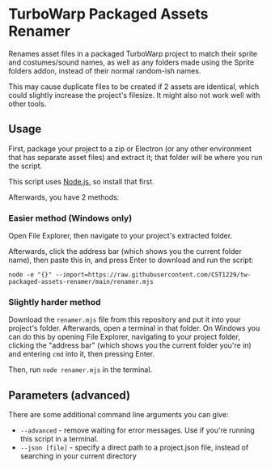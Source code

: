 # TurboWarp Packaged Assets Renamer

Renames asset files in a packaged TurboWarp project to match their sprite and costumes/sound names, as well as any folders made using the Sprite folders addon, instead of their normal random-ish names.

This may cause duplicate files to be created if 2 assets are identical, which could slightly increase the project's filesize. It might also not work well with other tools.

## Usage

First, package your project to a zip or Electron (or any other environment that has separate asset files) and extract it; that folder will be where you run the script.

This script uses [Node.js](https://nodejs.org/), so install that first.

Afterwards, you have 2 methods:

### Easier method (Windows only)

Open File Explorer, then navigate to your project's extracted folder.

Afterwards, click the address bar (which shows you the current folder name), then paste this in, and press Enter to download and run the script:

```
node -e "{}" --import=https://raw.githubusercontent.com/CST1229/tw-packaged-assets-renamer/main/renamer.mjs
```

### Slightly harder method

Download the `renamer.mjs` file from this repository and put it into your project's folder. Afterwards, open a terminal in that folder. On Windows you can do this by opening File Explorer, navigating to your project folder, clicking the "address bar" (which shows you the current folder you're in) and entering `cmd` into it, then pressing Enter.

Then, run `node renamer.mjs` in the terminal.

## Parameters (advanced)

There are some additional command line arguments you can give:
- `--advanced` - remove waiting for error messages. Use if you're running this script in a terminal.
- `--json [file]` - specify a direct path to a project.json file, instead of searching in your current directory